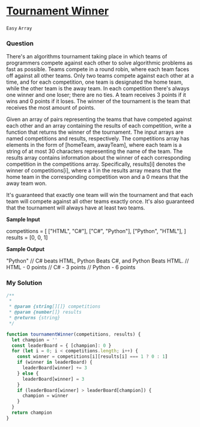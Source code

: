 # [Tournament Winner](https://www.algoexpert.io/questions/tournament-winner)

`Easy` `Array`

### Question
There's an algorithms tournament taking place in which teams of programmers compete against each other to solve algorithmic problems as fast as possible. Teams compete in a round robin, where each team faces off against all other teams. Only two teams compete against each other at a time, and for each competition, one team is designated the home team, while the other team is the away team. In each competition there's always one winner and one loser; there are no ties. A team receives 3 points if it wins and 0 points if it loses. The winner of the tournament is the team that receives the most amount of points.

Given an array of pairs representing the teams that have competed against each other and an array containing the results of each competition, write a function that returns the winner of the tournament. The input arrays are named competitions and results, respectively. The competitions array has elements in the form of [homeTeam, awayTeam], where each team is a string of at most 30 characters representing the name of the team. The results array contains information about the winner of each corresponding competition in the competitions array. Specifically, results[i] denotes the winner of competitions[i], where a 1 in the results array means that the home team in the corresponding competition won and a 0 means that the away team won.

It's guaranteed that exactly one team will win the tournament and that each team will compete against all other teams exactly once. It's also guaranteed that the tournament will always have at least two teams.

**Sample Input**

competitions = [
  ["HTML", "C#"],
  ["C#", "Python"],
  ["Python", "HTML"],
]
results = [0, 0, 1]

**Sample Output**

"Python"
// C# beats HTML, Python Beats C#, and Python Beats HTML.
// HTML - 0 points 
// C# -  3 points
// Python -  6 points

### My Solution
```js
/**
 * 
 * @param {string[][]} competitions 
 * @param {number[]} results 
 * @returns {string}
 */

function tournamentWinner(competitions, results) {
  let champion = ''
  const leaderBoard = { [champion]: 0 }
  for (let i = 0; i < competitions.length; i++) {
    const winner = competitions[i][results[i] === 1 ? 0 : 1]
    if (winner in leaderBoard) {
      leaderBoard[winner] += 3
    } else {
      leaderBoard[winner] = 3
    }
    if (leaderBoard[winner] > leaderBoard[champion]) {
      champion = winner
    }
  }
  return champion
}
```
